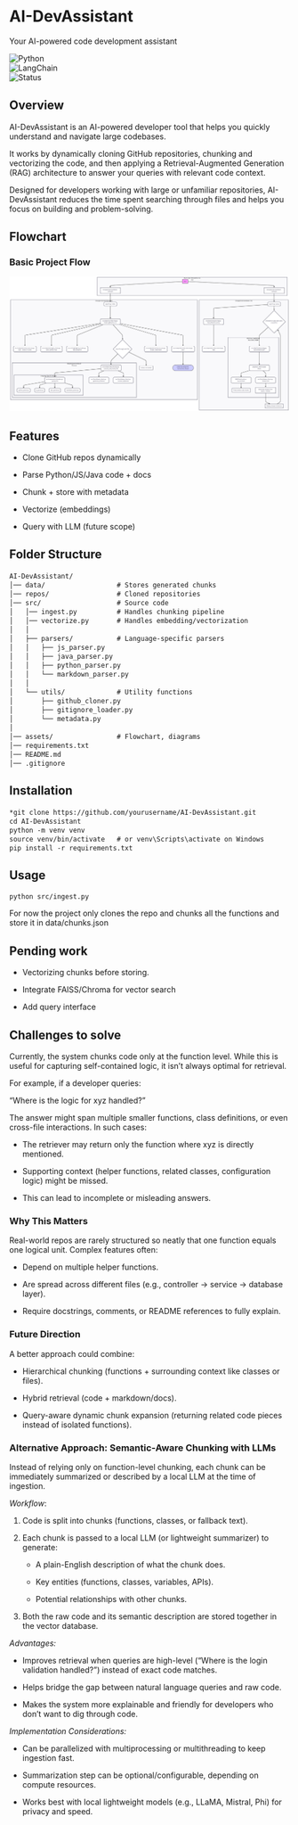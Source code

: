 # AI-DevAssistant

Your AI-powered code development assistant

![Python](https://img.shields.io/badge/Python-3.11-blue)  
![LangChain](https://img.shields.io/badge/LangChain-RAG-yellow)  
![Status](https://img.shields.io/badge/Status-Active-success)  

## Overview

AI-DevAssistant is an AI-powered developer tool that helps you quickly understand and navigate large codebases.

It works by dynamically cloning GitHub repositories, chunking and vectorizing the code, and then applying a Retrieval-Augmented Generation (RAG) architecture to answer your queries with relevant code context.

Designed for developers working with large or unfamiliar repositories, AI-DevAssistant reduces the time spent searching through files and helps you focus on building and problem-solving.

## Flowchart

### Basic Project Flow

![Project Flow](assets/flowchart.png)

## Features

- Clone GitHub repos dynamically

- Parse Python/JS/Java code + docs

- Chunk + store with metadata

- Vectorize (embeddings)

- Query with LLM (future scope)

## Folder Structure

```
AI-DevAssistant/
│── data/                  # Stores generated chunks
│── repos/                 # Cloned repositories
│── src/                   # Source code
│   │── ingest.py          # Handles chunking pipeline
│   │── vectorize.py       # Handles embedding/vectorization
│   │
│   ├── parsers/           # Language-specific parsers
│   │   ├── js_parser.py
│   │   ├── java_parser.py
│   │   ├── python_parser.py
│   │   └── markdown_parser.py
│   │
│   └── utils/             # Utility functions
│       ├── github_cloner.py
│       ├── gitignore_loader.py
│       └── metadata.py
│
│── assets/                # Flowchart, diagrams
│── requirements.txt
│── README.md
│── .gitignore
```

## Installation

```
*git clone https://github.com/yourusername/AI-DevAssistant.git
cd AI-DevAssistant
python -m venv venv
source venv/bin/activate   # or venv\Scripts\activate on Windows
pip install -r requirements.txt
```

## Usage

```
python src/ingest.py
```
For now the project only clones the repo and chunks all the functions and store it in data/chunks.json

## Pending work

- Vectorizing chunks before storing.

- Integrate FAISS/Chroma for vector search

- Add query interface

## Challenges to solve

Currently, the system chunks code only at the function level. While this is useful for capturing self-contained logic, it isn’t always optimal for retrieval.

For example, if a developer queries:

“Where is the logic for xyz handled?”

The answer might span multiple smaller functions, class definitions, or even cross-file interactions. In such cases:

- The retriever may return only the function where xyz is directly mentioned.

- Supporting context (helper functions, related classes, configuration logic) might be missed.

- This can lead to incomplete or misleading answers.

### Why This Matters

Real-world repos are rarely structured so neatly that one function equals one logical unit. Complex features often:

- Depend on multiple helper functions.

- Are spread across different files (e.g., controller → service → database layer).

- Require docstrings, comments, or README references to fully explain.

### Future Direction

A better approach could combine:

- Hierarchical chunking (functions + surrounding context like classes or files).

- Hybrid retrieval (code + markdown/docs).

- Query-aware dynamic chunk expansion (returning related code pieces instead of isolated functions).

### Alternative Approach: Semantic-Aware Chunking with LLMs

Instead of relying only on function-level chunking, each chunk can be immediately summarized or described by a local LLM at the time of ingestion.

*Workflow*:

1. Code is split into chunks (functions, classes, or fallback text).

2. Each chunk is passed to a local LLM (or lightweight summarizer) to generate:

	- A plain-English description of what the chunk does.

	- Key entities (functions, classes, variables, APIs).

	- Potential relationships with other chunks.

3. Both the raw code and its semantic description are stored together in the vector database.

*Advantages:*

- Improves retrieval when queries are high-level (“Where is the login validation handled?”) instead of exact code matches.

- Helps bridge the gap between natural language queries and raw code.

- Makes the system more explainable and friendly for developers who don’t want to dig through code.

*Implementation Considerations:*

- Can be parallelized with multiprocessing or multithreading to keep ingestion fast.

- Summarization step can be optional/configurable, depending on compute resources.

- Works best with local lightweight models (e.g., LLaMA, Mistral, Phi) for privacy and speed.


